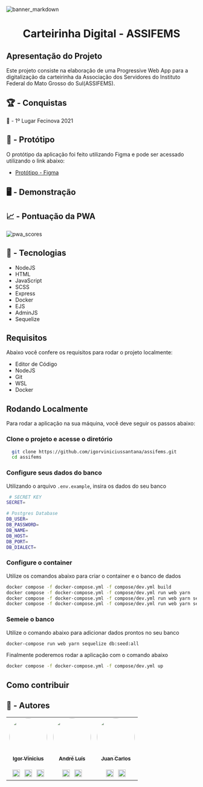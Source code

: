 ![banner_markdown](https://user-images.githubusercontent.com/86114583/206916809-f5389454-e0af-4cb1-b902-e9a11990d1e7.png)

<h1 align="center"> Carteirinha Digital - ASSIFEMS </h1>

## Apresentação do Projeto

Este projeto consiste na elaboração de uma
Progressive Web App para a digitalização da
carteirinha da Associação dos Servidores do
Instituto Federal do Mato Grosso do Sul(ASSIFEMS).

## 🏆 - Conquistas
🥇 - 1º Lugar Fecinova 2021

## 🎨 - Protótipo

O protótipo da aplicação foi feito utilizando Figma
e pode ser acessado utilizando o link abaixo:

- [Protótipo - Figma](https://www.figma.com/community/file/1180882217288338090)

## 🖥️ - Demonstração


## 📈 - Pontuação da PWA
![pwa_scores](https://user-images.githubusercontent.com/86114583/206917545-3c5d4a7f-7a8b-4296-bb0e-4fe5f99c2b5e.png)

## 🔌 - Tecnologias

- NodeJS
- HTML
- JavaScript
- SCSS
- Express
- Docker
- EJS
- AdminJS
- Sequelize

## Requisitos

Abaixo você confere os requisitos para rodar o projeto localmente:

- Editor de Código
- NodeJS
- Git
- WSL
- Docker

## Rodando Localmente

Para rodar a aplicação na sua máquina, você deve seguir os passos abaixo:


### Clone o projeto e acesse o diretório
```bash
  git clone https://github.com/igorviniciussantana/assifems.git
  cd assifems
```
### Configure seus dados do banco

Utilizando o arquivo `.env.example`, insira os dados do seu banco
```bash
 # SECRET KEY
SECRET=

# Postgres Database
DB_USER=
DB_PASSWORD=
DB_NAME=
DB_HOST=
DB_PORT=
DB_DIALECT=
```

### Configure o container

Utilize os comandos abaixo para criar o container e o banco de dados

```bash
docker compose -f docker-compose.yml -f compose/dev.yml build
docker compose -f docker-compose.yml -f compose/dev.yml run web yarn
docker compose -f docker-compose.yml -f compose/dev.yml run web yarn sequelize db:create
docker compose -f docker-compose.yml -f compose/dev.yml run web yarn sequelize db:migrate
```

### Semeie o banco

Utilize o comando abaixo para adicionar dados prontos no seu banco

```bash
docker-compose run web yarn sequelize db:seed:all  
```

Finalmente poderemos rodar a aplicação com o comando abaixo

```bash
docker compose -f docker-compose.yml -f compose/dev.yml up
```

## Como contribuir

## 👥 - Autores

<table>
  <tr>
  <td align="center"><a href="https://github.com/igorviniciussantana"><img style="border-radius: 50%;" src="https://avatars.githubusercontent.com/u/86114583?v=4" width="100px;" alt=""/><br /><sub><b>Igor Vinicius</b></sub></a><br /><br /><a href="https://linkedin.com/in/igorviniciussantana"><img src="https://user-images.githubusercontent.com/86114583/192514843-1087a34f-74f9-46aa-94fa-e824950af81f.svg" width="20px"/></a>⠀<a href="mailto:igor.santana@estudante.ifms.edu.br"><img src="https://user-images.githubusercontent.com/86114583/192515071-4fa6bce6-6ee9-49ca-9395-c17e74075a20.svg" width="20px"/></a>⠀<a href="https://behance.net/igorvinicius8"><img src="https://user-images.githubusercontent.com/86114583/192515924-e754ab5f-d7bc-416f-a3f9-0b6e3e81eb6c.svg" width="20px"/></a>
    </td>
    <td align="center"><a href="https://github.com/andredochute"><img style="border-radius: 50%;" src="https://avatars.githubusercontent.com/u/86085474?v=4" width="100px;" alt=""/><br /><sub><b>André Luís</b></sub></a><br /><br /><a href="https://www.linkedin.com/in/andr%C3%A9-lu%C3%ADs-7a6354247/"><img src="https://user-images.githubusercontent.com/86114583/192514843-1087a34f-74f9-46aa-94fa-e824950af81f.svg" width="20px"/></a>⠀<a href="mailto:andredochute@gmail.com"><img src="https://user-images.githubusercontent.com/86114583/192515071-4fa6bce6-6ee9-49ca-9395-c17e74075a20.svg" width="20px"/></a>
    </td>
    <td align="center"><a href="https://github.com/juan-wandressen"><img style="border-radius: 50%;" src="https://github.com/juan-wandressen.png" width="100px;" alt=""/><br /><sub><b>Juan Carlos</b></sub></a><br /><br /><a href="https://www.linkedin.com/in/juan-carlos-018106247/"><img src="https://user-images.githubusercontent.com/86114583/192514843-1087a34f-74f9-46aa-94fa-e824950af81f.svg" width="20px"/></a>⠀<a href="mailto:juan.wandressen@gmail.com"><img src="https://user-images.githubusercontent.com/86114583/192515071-4fa6bce6-6ee9-49ca-9395-c17e74075a20.svg" width="20px"/></a>
    </td>
    </tr>
    </table>
